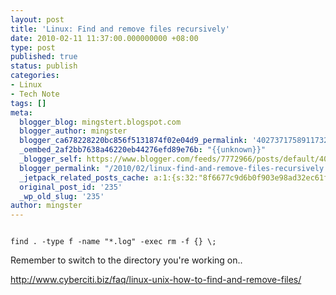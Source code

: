```yaml
---
layout: post
title: 'Linux: Find and remove files recursively'
date: 2010-02-11 11:37:00.000000000 +08:00
type: post
published: true
status: publish
categories:
- Linux
- Tech Note
tags: []
meta:
  blogger_blog: mingstert.blogspot.com
  blogger_author: mingster
  blogger_ca678228220bc856f5131874f02e04d9_permalink: '4027371758911732860'
  _oembed_2af2bb7638a46220eb44276efd89e76b: "{{unknown}}"
  _blogger_self: https://www.blogger.com/feeds/7772966/posts/default/4027371758911732860
  blogger_permalink: "/2010/02/linux-find-and-remove-files-recursively.html"
  _jetpack_related_posts_cache: a:1:{s:32:"8f6677c9d6b0f903e98ad32ec61f8deb";a:2:{s:7:"expires";i:1456004071;s:7:"payload";a:3:{i:0;a:1:{s:2:"id";i:255;}i:1;a:1:{s:2:"id";i:221;}i:2;a:1:{s:2:"id";i:353;}}}}
  original_post_id: '235'
  _wp_old_slug: '235'
author: mingster
---
```

<p><code><br />find . -type f -name "*.log" -exec rm -f {} \;<br /></code></p>
<p>Remember to switch to the directory you're working on..</p>
<p><a href="http://www.cyberciti.biz/faq/linux-unix-how-to-find-and-remove-files/">http://www.cyberciti.biz/faq/linux-unix-how-to-find-and-remove-files/</a></p>
